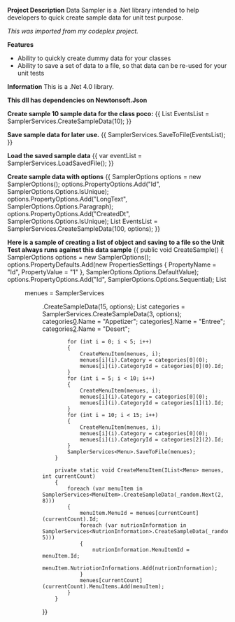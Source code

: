 **Project Description**
Data Sampler is a .Net library intended to help developers to quick create sample data for unit test purpose.

*This was imported from my codeplex project.*

**Features**
- Ability to quickly create dummy data for your classes
- Ability to save a set of data to a file, so that data can be re-used for your unit tests

**Information**
This is a .Net 4.0 library.

**This dll has dependencies on Newtonsoft.Json**

**Create sample 10 sample data for the class poco:**
{{ List<PocoEvents> EventsList = SamplerServices<PocoEvents>.CreateSampleData(10); }}

**Save sample data for later use.**
{{ SamplerServices<PocoEvents>.SaveToFile(EventsList); }}

**Load the saved sample data**
{{ var eventList = SamplerServices<PocoEvents>.LoadSavedFile(); }}

**Create sample data with options**
{{ 
     SamplerOptions options = new SamplerOptions();
     options.PropertyOptions.Add("Id", SamplerOptions.Options.IsUnique);
     options.PropertyOptions.Add("LongText", SamplerOptions.Options.Paragraph);
     options.PropertyOptions.Add("CreatedDt", SamplerOptions.Options.IsUnique);
     List<PocoEvents> EventsList = SamplerServices<PocoEvents>.CreateSampleData(100, options);
}}

**Here is a sample of creating a list of object and saving to a file so the Unit Test always runs against this data sample**
{{
public void CreateSample()
        {
            SamplerOptions options = new SamplerOptions();
            options.PropertyDefaults.Add(new PropertiesSettings { PropertyName = "Id", PropertyValue = "1" }, SamplerOptions.Options.DefaultValue);
            options.PropertyOptions.Add("Id", SamplerOptions.Options.Sequential);
            List<Menu> menues = SamplerServices<Menu>.CreateSampleData(15, options);
            List<Category> categories = SamplerServices<Category>.CreateSampleData(3, options);
            categories[0](0).Name = "Appetizer";
            categories[1](1).Name = "Entree";
            categories[2](2).Name = "Desert";

            for (int i = 0; i < 5; i++)
            {
                CreateMenuItem(menues, i);
                menues[i](i).Category = categories[0](0);
                menues[i](i).CategoryId = categories[0](0).Id;
            }
            for (int i = 5; i < 10; i++)
            {
                CreateMenuItem(menues, i);
                menues[i](i).Category = categories[0](0);
                menues[i](i).CategoryId = categories[1](1).Id;
            }
            for (int i = 10; i < 15; i++)
            {
                CreateMenuItem(menues, i);
                menues[i](i).Category = categories[0](0);
                menues[i](i).CategoryId = categories[2](2).Id;
            }
            SamplerServices<Menu>.SaveToFile(menues);
        }

        private static void CreateMenuItem(IList<Menu> menues, int currentCount)
        {
            foreach (var menuItem in SamplerServices<MenuItem>.CreateSampleData(_random.Next(2, 8)))
            {
                menuItem.MenuId = menues[currentCount](currentCount).Id;
                foreach (var nutrionInformation in SamplerServices<NutrionInformation>.CreateSampleData(_random.Next(3, 5)))
                {
                    nutrionInformation.MenuItemId = menuItem.Id;
                    menuItem.NutriotionInformations.Add(nutrionInformation);
                }
                menues[currentCount](currentCount).MenuItems.Add(menuItem);
            }
        }
}}